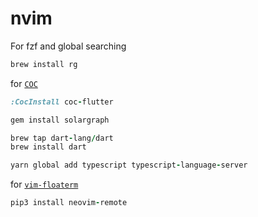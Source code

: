 # nvim

For fzf and global searching

```ruby
brew install rg
```

for [`COC`](https://github.com/neoclide/coc.nvim)
```ruby
:CocInstall coc-flutter

gem install solargraph 

brew tap dart-lang/dart
brew install dart

yarn global add typescript typescript-language-server
```

for [`vim-floaterm`](https://github.com/voldikss/vim-floaterm#installation)
```ruby
pip3 install neovim-remote
```

